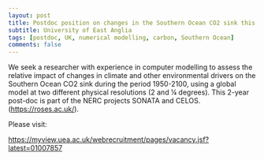 ```yaml
---
layout: post
title: Postdoc position on changes in the Southern Ocean CO2 sink this century (Norwich, UK)
subtitle: University of East Anglia
tags: [postdoc, UK, numerical modelling, carbon, Southern Ocean]
comments: false
---
```

We seek a researcher with experience in computer modelling to assess the relative impact of changes in climate and other environmental drivers on the Southern Ocean CO2 sink during the period 1950-2100, using a global model at two different physical resolutions (2 and ¼ degrees). This 2-year post-doc is part of the NERC projects SONATA and CELOS. (https://roses.ac.uk/).

Please visit:

https://myview.uea.ac.uk/webrecruitment/pages/vacancy.jsf?latest=01007857
